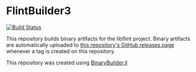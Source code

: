 # FlintBuilder3

[![Build Status](https://travis-ci.org/thofma/FlintBuilder3.svg?branch=master)](https://travis-ci.org/thofma/FlintBuilder3)

This repository builds binary artifacts for the libflint project. Binary artifacts are automatically uploaded to
[this repository's GitHub releases page](https://github.com/thofma/FlintBuilder3/releases) whenever a tag is created
on this repository.

This repository was created using [BinaryBuilder.jl](https://github.com/JuliaPackaging/BinaryBuilder.jl)
